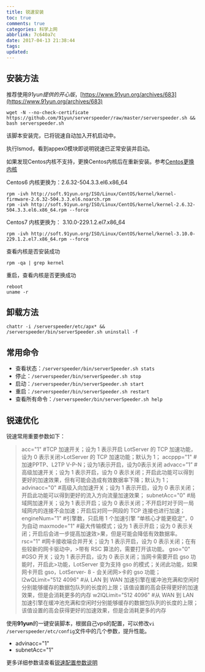 ```yaml
---
title: 锐速安装
toc: true
comments: true
categories: 科学上网
abbrlink: 7c640a7c
date: 2017-04-13 21:38:44
tags:
updated:
---
```


## 安装方法

推荐使用*91yun提供的开心版*，[https://www.91yun.org/archives/683](https://www.91yun.org/archives/683)

```shell
wget -N --no-check-certificate https://github.com/91yun/serverspeeder/raw/master/serverspeeder.sh && bash serverspeeder.sh
```

该脚本安装完，已将锐速自动加入开机启动中。

执行lsmod，看到appex0模块即说明锐速已正常安装并启动。

<!-- more -->

如果发现Centos内核不支持，更换Centos内核后在重新安装。参考[Centos更换内核](https://www.91yun.org/archives/795)

Centos6 内核更换为：2.6.32-504.3.3.el6.x86_64

```shell
rpm -ivh http://soft.91yun.org/ISO/Linux/CentOS/kernel/kernel-firmware-2.6.32-504.3.3.el6.noarch.rpm
rpm -ivh http://soft.91yun.org/ISO/Linux/CentOS/kernel/kernel-2.6.32-504.3.3.el6.x86_64.rpm --force
```

Centos7 内核更换为： 3.10.0-229.1.2.el7.x86_64

```shell
rpm -ivh http://soft.91yun.org/ISO/Linux/CentOS/kernel/kernel-3.10.0-229.1.2.el7.x86_64.rpm --force
```

查看内核是否安装成功

```shell
rpm -qa | grep kernel
```

重启，查看内核是否更换成功

```she
reboot
uname -r
```

## 卸载方法

```shell
chattr -i /serverspeeder/etc/apx* && /serverspeeder/bin/serverSpeeder.sh uninstall -f
```

## 常用命令

* 查看状态：`/serverspeeder/bin/serverSpeeder.sh stats`
* 停止：`/serverspeeder/bin/serverSpeeder.sh stop`
* 启动：`/serverspeeder/bin/serverSpeeder.sh start`
* 重启：`/serverspeeder/bin/serverSpeeder.sh restart`
* 查看所有命令：`/serverspeeder/bin/serverSpeeder.sh help`

## 锐速优化

锐速常用重要参数如下：

> acc="1"  #TCP 加速开关；设为 1 表示开启 LotServer 的 TCP 加速功能，设为 0 表示关闭>LotServer 的 TCP 加速功能；默认为 1；
> accppp="1" #加速PPTP、L2TP V-P-N；设为1表示开启，设为0表示关闭
> advacc=”1” #高级加速开关；设为 1 表示开启，设为 0 表示关闭；开启此功能可以得到更好的加速效果，但有可能会造成有效数据率下降；默认为 1；
> advinacc="0" #高级入向加速开关；设为 1 表示开启，设为 0 表示关闭；开启此功能可以得到更好的流入方向流量加速效果；
> subnetAcc="0" #局域网加速开关；设为 1 表示开启；设为 0 表示关闭；不开启时对于同一局域网内的连接不会加速；开启后对同一网段的 TCP 连接也进行加速；
> engineNum="1" #引擎数，只启用 1 个加速引擎 “单核心才能更稳定”，0 为自动
> maxmode="1" #最大传输模式；设为 1 表示开启；设为 0 表示关闭；开启后会进一步提高加速效>果，但是可能会降低有效数据率。
> rsc="1" #网卡接收端合并开关；设为 1 表示开启，设为 0 表示关闭；在有些较新的网卡驱动中，>带有 RSC 算法的，需要打开该功能。
> gso="0" #GSO 开关；设为 1 表示开启，设为 0 表示关闭；当网卡需要开启 gso 功能时，开启此>功能，LotServer 变为支持 gso 的模式；关闭此功能，如果网卡开启 gso，LotServer- 8 - 会关闭网>卡的 gso 功能；
> l2wQLimit="512 4096" #从 LAN 到 WAN 加速引擎在缓冲池充满和空闲时分别能够缓存的数据包队列的长度的上限；该值设置的高会获得更好的加速效果，但是会消耗更多的内存
> w2lQLimit="512 4096" #从 WAN 到 LAN 加速引擎在缓冲池充满和空闲时分别能够缓存的数据包队列的长度的上限；该值设置的高会获得更好的加速效果，但是会消耗更多的内存

使用**91yun**的一键安装脚本，根据自己vps的配置，可以修改`vi /serverspeeder/etc/config`文件中的几个参数，提升性能。

* advinacc="1"
* subnetAcc="1"

更多详细参数请查看[锐速配置参数说明](/posts/24736fe7)